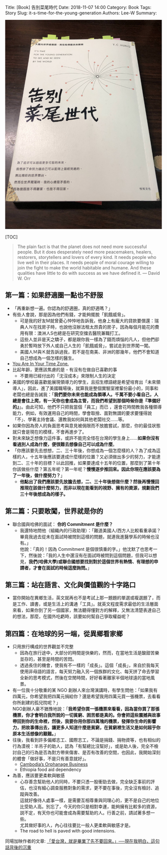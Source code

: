 Title: [Book] 告別菜尾時代
Date: 2018-11-07 14:00
Category: Book
Tags: Story
Slug: it-s-time-for-the-young-generation
Authors: Lee-W
Summary:

![Imgur](/images/books/0he265Q.jpg)

<!--more-->

[TOC]

> The plain fact is that the planet does not need more successful people. But it does desperately need more peacemakers, healers, restorers, storytellers and lovers of every kind. It needs people who live well in their places. It needs people of moral courage willing to join the fight to make the world habitable and humane. And these qualities have little to do with success as we have defined it.
> –– David W. Orr

## 第一篇：如果舒適圈一點也不舒服

* 「再重新想一遍。你認為的舒適圈，真的舒適嗎？」
* 有些人會說，那是因為他們有錢，才能夠擺脫「飢餓威脅」。
    * 可是我的好友M就曾憂心忡忡地告訴我，他身上有龐大的貸款要償還：瑞典人Ｎ在找房子時，也說他沒辦法租太昂貴的房子，因為每個月能花的費用有限：澳洲人S也總是在研究空擋去醫院兼職打工。  
    * 這些人並非是天之驕子，都是跟你我一樣為了錢而煩惱的凡人，但他們卻勇於暫時放下外人或自己人生的「飢餓威脅」，嘗試走到世界闖一闖。
    * 美國人Ｍ與Ｋ就告訴過我，若不是在南美、非洲的那幾年，他們不會知道自己想成為一個怎樣的醫生。
* [You Are In Your Time Zone.](https://www.linkedin.com/pulse/you-your-time-zone-dr-abhijit-singh/)
* 比起年齡，更應該焦慮的是 - 有沒有在做自已喜歡的事
    * 不要用已經付出的「沈沒成本」來限制人生的決定
* 美國的學校最喜歡能展現領導力的學生，且招生標語總是希望培育出「未來領導人」，因此，進了美國職場後，就算我是整個實驗室裡輩份最小的，同事和老闆也總是告誡我：「**我們要你未來也能成為領導人。千萬不要小看自己，人總是會往上爬，有一天你也會成為主管，而我們希望到那個時候你是『準備好的』**」。由此可知，他們不只把我當個「員工」而已 ，還會花時間教我各種領導能力，例如，有效運用自己的時間，學會取捨、面對無謂的要求要懂得說「不」、學著主持會議、還教我如何與其他老闆社交......等。
* 如果你因為旁人的負面思考與意見被侷限而不放膽嘗試，那麼，你的最佳狀態就只會是現在的模樣，不會再進步了。
* 對未來缺乏想像力這件事，或許不能完全怪在台灣的學生身上......**如果你沒有看過別人成為什麼，便很難去想像自己可以成為什麼**。
* 「你應該要先去想想，二、三十年後，你想成為一個怎麼樣的人？為了成為這樣的人，十五年後應該要達成什麼樣的位置？又必須做出多少的努力，才能達到二、三十年的目標？以此回推，如果要達成十五年的位置，那麼到了第十年你該做些什麼？第五年呢？第一年呢？**慢慢逐步推回來。因此你現在應該要為了一年後，做什麼努力？**」  
    * **他點出了我們應該要先放膽去想，二、三十年後想做什麼？然後再慢慢回推現在該做什麼努力，而非以現在能看到的視野、擁有的資源，規劃我們三十年後想成為的樣子。**
  
## 第二篇：只要敢闖，世界就是你的

* 聯合國與哈佛的面試： **你的 Commitment 是什麼？**
    * 我還特地問他（組織內的行政助理）：「難道美國人/西方人比較看重承諾？畢竟我過去從未在面試時被問到這樣的問題，就連我進醫學系的時候也沒有。」  
      他說：「真的！因為 Commitment 是個很慎重的字。」他沈默了也思考一下，然後說：「我的人生中還沒有在面試時被問到這個問題，但我可以想見，**我們(哈佛大學)或聯合國想要找到對於這個世界有熱情、有理想的申請者，才會在面試的時候這麼詢問。**」

## 第三篇：站在語言、文化與價值觀的十字路口

* 當你開始在異鄉生活，英文就再也不是考試上那一題題的單選或複選題了，而是工作、讀書，或是生活上的溝通「工具」。就英文程度需求最低的生活層面來看，如果你到了另一個國家，無法聽得懂對方的解釋，又無法清楚表達自己的想法，那麼，在國外吃虧時，該要如何幫自己爭取權益呢？

## 第四篇：在地球的另一端，從異鄉看家鄉

* 只用旅行構成的世界觀並不完整
    * 因為在旅行途中，大部分的時間是快樂的，然而，在當地生活是酸甜苦樂並存的，甚至是時間的苦悶。
    * 透過長住的機會，使我有不一樣的「成長」。這個「成長」，來自於我每天使用非母語的語言，每天努力融入另一個族群的文化、每天拼了命去學習全新的思考模式，然後在空閒時間，好好看著離家半個地球遠的當地風景。
* 有一位我十分敬重的某 NGO 創辦人來台灣演講時，有學生問他：「如果我有四萬元，你希望我把四萬元捐給你？還是希望我用四萬元買一張機票，去看看你所創建的孤兒院呢？」  
  NGO創辦人豪不猶豫地說：「**我希望你買一張機票來看看，因為當你買了那張機票，你才會明白我所說的一切貧窮、困苦都是真的。你會把這些震撼與故事帶回到你的生命裡，然後，我要你用你那四萬塊的機票，發揮你生命的影響力，把故事傳出去，讓更多人知道什麼是貧窮，在貧窮裡生活又是如何超乎你原本生活想像的艱難。**」
* 往後，我看到許多偏鄉志工、國際志工，不論是捐錢、捐物資等，也有相似的行為漠視：半吊子的助人，認為「有幫總比沒幫好」，或是助人後，完全不檢討自己的行為是否為對方帶來傷害、是否有改善的空間，也因此，我開始深刻的體會「做好事，不是只有善意就好」。
    * [Cambodia’s Orphanage Business](https://www.huffingtonpost.com/juliana-ruhfus/cambodias-orphanage-busin_b_1616255.html)
    * Ethiopia food aid dependency
* 為善，應該要更柔軟與敏感
    * 心存善念幫助他人的同時，不要只憑一股衝勁去做，完全缺乏事前的評估，也沒有細心調查服務對象的需求，更不要在事後，完全沒有檢討、追蹤與改善。  
      這就好像待人處事一樣，是需要互相尊重與同理心的，更不是自己的地位比受助人高。別忘了，今天的你只是相對幸運，能夠擁有比較多的資源，説不定，有天你也可能會成為需要幫助的人。行善之前，請試著多想一些。  
      尤其做好事的人，內心往往要比一般人更柔軟與敏感才是。
    * The road to hell is paved with good intensions.

同場加映作者的文章: [「愛台灣，就是畢業了先不要回來。」──現在我明白，這句話背後的沉重](https://crossing.cw.com.tw/blogTopic.action?id=689&nid=7083)
